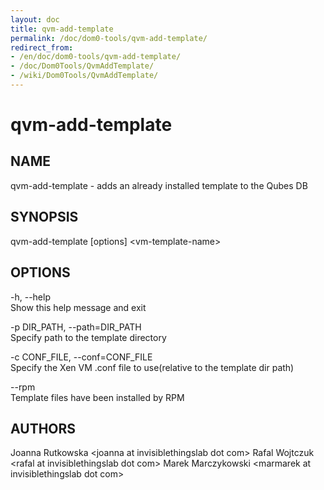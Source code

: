 ```yaml
---
layout: doc
title: qvm-add-template
permalink: /doc/dom0-tools/qvm-add-template/
redirect_from:
- /en/doc/dom0-tools/qvm-add-template/
- /doc/Dom0Tools/QvmAddTemplate/
- /wiki/Dom0Tools/QvmAddTemplate/
---
```


qvm-add-template
================

NAME
----

qvm-add-template - adds an already installed template to the Qubes DB

SYNOPSIS
--------

qvm-add-template [options] \<vm-template-name\>

OPTIONS
-------

-h, --help  
Show this help message and exit

-p DIR\_PATH, --path=DIR\_PATH  
Specify path to the template directory

-c CONF\_FILE, --conf=CONF\_FILE  
Specify the Xen VM .conf file to use(relative to the template dir path)

--rpm  
Template files have been installed by RPM

AUTHORS
-------

Joanna Rutkowska \<joanna at invisiblethingslab dot com\>
Rafal Wojtczuk \<rafal at invisiblethingslab dot com\>
Marek Marczykowski \<marmarek at invisiblethingslab dot com\>
